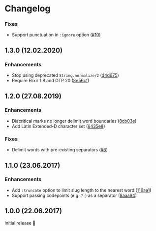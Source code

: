 # Changelog

### Fixes

- Support punctuation in `:ignore` option ([#10](https://github.com/jayjun/slugify/pull/10))

## 1.3.0 (12.02.2020)

### Enhancements

- Stop using deprecated `String.normalize/2` ([d4d675](https://github.com/jayjun/slugify/commit/d4d675058a622b84a3794c80e40ca9ec89563441))
- Require Elixir 1.8 and OTP 20 ([8e56cf](https://github.com/jayjun/slugify/commit/8e56cfce3c58b7839b72dcd2012bdcb5198b96ee))

## 1.2.0 (27.08.2019)

### Enhancements

- Diacritical marks no longer delimit word boundaries ([8cb03e](https://github.com/jayjun/slugify/commit/8cb03e9dce7b511c24a21ef0a85b18d2c934f200))
- Add Latin Extended-D character set ([6435e8](https://github.com/jayjun/slugify/commit/6435e810a01f0bf297c19445405ee2a0a8e8c4ee))

### Fixes

- Delimit words with pre-existing separators ([#6](https://github.com/jayjun/slugify/pull/6))

## 1.1.0 (23.06.2017)

### Enhancements

- Add `:truncate` option to limit slug length to the nearest word ([116aa1](https://github.com/jayjun/slugify/commit/116aa1b5614379a29bb22aa0a302c35e731badde))
- Support passing codepoints (e.g. `?-`) as a separator ([8aaa94](https://github.com/jayjun/slugify/commit/8aaa94763457282e1d0312eea171eceb2ef67f47))

## 1.0.0 (22.06.2017)

Initial release :tada:
